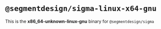 # `@segmentdesign/sigma-linux-x64-gnu`

This is the **x86_64-unknown-linux-gnu** binary for `@segmentdesign/sigma`

